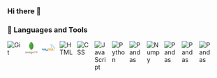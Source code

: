 ### Hi there 👋

<!--
**havipr/havipr** is a ✨ _special_ ✨ repository because its `README.md` (this file) appears on your GitHub profile.

Here are some ideas to get you started:

- 🔭 I’m currently working on ...
- 🌱 I’m currently learning ...
- 👯 I’m looking to collaborate on ...
- 🤔 I’m looking for help with ...
- 💬 Ask me about ...
- 📫 How to reach me: ...
- 😄 Pronouns: ...
- ⚡ Fun fact: ...
-->

### 🧰 Languages and Tools


<img align="left" alt="Git" width="30px" style="padding-right:10px;" src="https://cdn.jsdelivr.net/gh/devicons/devicon/icons/git/git-original.svg" />
<img align="left" alt="MongoDb" width="30px" style="padding-right:10px;" src="https://raw.githubusercontent.com/devicons/devicon/master/icons/mongodb/mongodb-original-wordmark.svg"/>
<img align="left" alt="Mysql" width="30px" style="padding-right:10px;" src="https://raw.githubusercontent.com/devicons/devicon/master/icons/mysql/mysql-original-wordmark.svg"/>
<img align="left" alt="HTML" width="30px" style="padding-right:10px;" src="https://cdn.jsdelivr.net/gh/devicons/devicon/icons/html5/html5-plain.svg" />
<img align="left" alt="CSS" width="30px" style="padding-right:10px;" src="https://cdn.jsdelivr.net/gh/devicons/devicon/icons/css3/css3-plain.svg" />
<img align="left" alt="JavaScript" width="30px" style="padding-right:10px;" src="https://cdn.jsdelivr.net/gh/devicons/devicon/icons/javascript/javascript-plain.svg" />

<img align="left" alt="Python" width="30px" style="padding-right:10px;" src="https://cdn.jsdelivr.net/gh/devicons/devicon/icons/python/python-plain.svg" />

<img align="left" alt="Pandas" width="30px" style="padding-right:10px;" src="https://pandas.pydata.org/static/img/pandas_mark.svg" />

<img align="left" alt="Numpy" width="30px" style="padding-right:10px;" src="https://upload.wikimedia.org/wikipedia/commons/thumb/3/31/NumPy_logo_2020.svg/768px-NumPy_logo_2020.svg.png" />

<img align="left" alt="Pandas" width="30px" style="padding-right:10px;" src="https://upload.wikimedia.org/wikipedia/commons/0/05/Scikit_learn_logo_small.svg" />


<img align="left" alt="Pandas" width="30px" style="padding-right:10px;" src="https://www.r-project.org/Rlogo.png" />
<img align="left" alt="Pandas" width="30px" style="padding-right:10px;" src="https://www.tableau.com/themes/custom/tableau_www/logo.png" />

